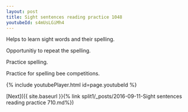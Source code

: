 ```yaml
---
layout: post
title: Sight sentences reading practice 1048
youtubeId: s4mUsLGiMh4
---
```

 
 
Helps to learn sight words and their spelling.

Opportunitiy to repeat the spelling. 

Practice spelling. 
 
Practice for spelling bee competitions. 
 
{% include youtubePlayer.html id=page.youtubeId %}
 
 

[Next]({{ site.baseurl }}{% link  split1/_posts/2016-09-11-Sight sentences reading practice 710.md%})
 
